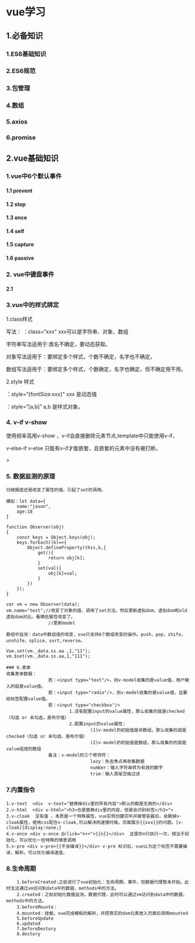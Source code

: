# vue学习

## 	1.必备知识

### 	1.ES6基础知识

### 	2.ES6规范 

### 	3.包管理

### 	4.数组

### 	5.axios

### 	6.promise

## 	2.vue基础知识

### 	1.vue中6个默认事件

#### 			1.1 prevent

#### 			1.2 stop

#### 			1.3 once

#### 			1.4 self

#### 			1.5 capture

#### 			1.6 passive

### 	2. vue中键盘事件

#### 			2.1



### 3.vue中的样式绑定

1.class样式

写法： ：class=“xxx” xxx可以是字符串、对象、数组

字符串写法适用于:类名不确定，要动态获取。

对象写法适用于：要绑定多个样式，个数不确定，名字也不确定。

数组写法适用于：要绑定多个样式，个数确定，名字也确定，但不确定用不用。



2.style 样式

：style=“{fontSize:xxx}"	 xxx 是动态值

：style=“[a,b]” a,b 是样式对象。



### 4. v-if v-show

使用频率高用v-show ，v-if会直接删除元素节点,template中只能使用v-if，

v-else-if v-else 只能有v-if才能嵌套，且嵌套的元素中没有被打断。

<template v-if="1===1">
    <h1>
        hello
    </h1>
    <h2>
        world
    </h2>
</template>>

### 5. 数据监测的原理
    归根揭底还是改变了属性的值。引起了set的调用。
    
    模拟：let data={
        name:"jason",
        age:18
    }
    
    function Observer(obj)
    {
        const keys = Object.keys(obj);
        keys.forEach((k)=>{
            Object.defineProperty(this,k,{
                get(){
                    return obj[k];
                }
                set(val){
                    obj[k]=val;
                }
            })
        });
    }
    
    var vm = new Observer(data);
    vm.name="test";//改变了对象的值，调用了set方法。然后更新虚拟dom，虚拟dom和old 虚拟dom对比。看哪些属性改变了。
                    //更新model
    
    数组中监测：data中数组值的改变，vue只支持6个数组改变的操作。push，pop，shife，unshife，splice，sort,reverse。
    
    Vue.set(vm._data.ss.aa ,1,"11");
    vm.$set(vm._data.ss.aa,1,"111");
    
    ### 6.表单 
    收集表单数据：
    				若：<input type="text"/>，则v-model收集的是value值，用户输入的就是value值。
    				若：<input type="radio"/>，则v-model收集的是value值，且要给标签配置value值。
    				若：<input type="checkbox"/>
    						1.没有配置input的value属性，那么收集的就是checked（勾选 or 未勾选，是布尔值）
    						2.配置input的value属性:
    								(1)v-model的初始值是非数组，那么收集的就是checked（勾选 or 未勾选，是布尔值）
    								(2)v-model的初始值是数组，那么收集的的就是value组成的数组
    				备注：v-model的三个修饰符：
    								lazy：失去焦点再收集数据
    								number：输入字符串转为有效的数字
    								trim：输入首尾空格过滤

 ### 7.内置指令
    1.v-text  <div  v-text="替换掉div里的所有内容">默认的都是无效的</div>
    2.v-html  <div v-html="<h3>也是替换div里的内容，但是会识别标签</h3>">
    3.v-cloak  没有值 ，本质是一个特殊属性，vue实例创建完毕并接管容器后，会删掉v-cloak属性，使用css配合v-cloak,可以解决网速慢时候，页面展示{{xxx}}的问题。[v-cloak]{display:none;}
    4.v-once <div v-once @click="n++">{{n}}</div>  这里的n只执行一次，相当于初始化，可以优化一些特殊的情景调用
    5.v-pre <div v-pre>{{不会编译}}</div> v-pre 标识后，vue认为这个标签不需要编译，解析。可以优化编译速度。


 ### 8.生命周期 
        1.beforeCreated:之前进行了vue初始化：生命周期，事件，但数据代理暂未开始。此时无法通过vm访问到data中的数据，methods中的方法。
        2.created：之前初始化数据监测，数据代理，此时可以通过vm访问到data中的数据，methods中的方法。
        3.beforeMounte：
        4.mounted：挂载，vue完成模板的解析，并把真实的dom元素放入页面后调用mounted
        5.beforeUpdate
        6.updated
        7.beforeDestory
        8.destory